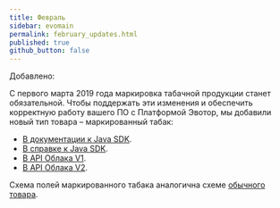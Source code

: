 ```yaml
---
title: Февраль
sidebar: evomain
permalink: february_updates.html
published: true
github_button: false
---
```


Добавлено:

С первого марта 2019 года маркировка табачной продукции станет обязательной. Чтобы поддержать эти изменения и обеспечить корректную работу вашего ПО с Платформой Эвотор, мы добавили новый тип товара – маркированный табак:

* [В документации к Java SDK](./doc_java_inventory.html).
* [В справке к Java SDK](./integration-library/ru/evotor/framework/inventory/ProductType.html).
* [В API Облака V1](https://api.evotor.ru/docs/#tag/Tovary-i-dokumenty%2Fpaths%2F~1api.evotor.ru~1api~1v1~1inventories~1stores~1%7BstoreUuid%7D~1products%2Fget).
* [В API Облака V2](./rest_tobacco_marked.html).

Схема полей маркированного табака аналогична схеме [обычного товара](./rest_normal_product.html).
